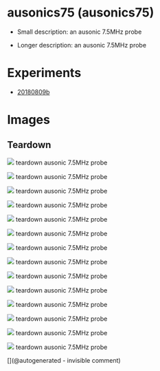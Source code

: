 # ausonics75 (ausonics75)

* Small description: an ausonic 7.5MHz probe

* Longer description: an ausonic 7.5MHz probe

# Experiments

* [20180809b](/include/experiments/auto/20180809b.md)


# Images

## Teardown 

![](/include/images/ausonics75/P_20180809_192257.jpg)
teardown
ausonic 7.5MHz probe

![](/include/images/ausonics75/P_20180809_192216.jpg)
teardown
ausonic 7.5MHz probe

![](/include/images/ausonics75/P_20180809_192123.jpg)
teardown
ausonic 7.5MHz probe

![](/include/images/ausonics75/P_20180809_192050.jpg)
teardown
ausonic 7.5MHz probe

![](/include/images/ausonics75/P_20180809_191957.jpg)
teardown
ausonic 7.5MHz probe

![](/include/images/ausonics75/P_20180809_193235.jpg)
teardown
ausonic 7.5MHz probe

![](/include/images/ausonics75/P_20180809_191946.jpg)
teardown
ausonic 7.5MHz probe

![](/include/images/ausonics75/P_20180809_191926.jpg)
teardown
ausonic 7.5MHz probe

![](/include/images/ausonics75/P_20180809_191913.jpg)
teardown
ausonic 7.5MHz probe

![](/include/images/ausonics75/P_20180809_193102.jpg)
teardown
ausonic 7.5MHz probe

![](/include/images/ausonics75/P_20180809_192848.jpg)
teardown
ausonic 7.5MHz probe

![](/include/images/ausonics75/P_20180809_192920.jpg)
teardown
ausonic 7.5MHz probe

![](/include/images/ausonics75/P_20180809_192206.jpg)
teardown
ausonic 7.5MHz probe

![](/include/images/ausonics75/P_20180809_191919.jpg)
teardown
ausonic 7.5MHz probe





[](@autogenerated - invisible comment)
